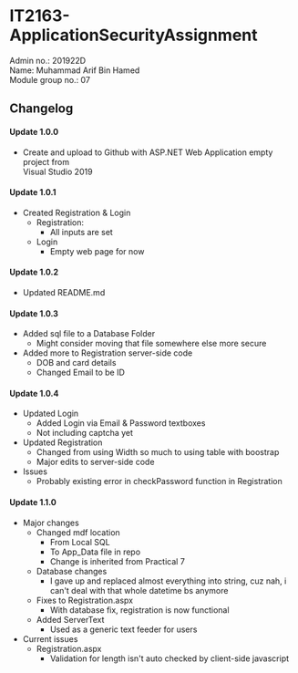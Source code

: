 # IT2163-ApplicationSecurityAssignment
Admin no.: 201922D \
Name: Muhammad Arif Bin Hamed \
Module group no.: 07



## Changelog
#### Update 1.0.0
* Create and upload to Github with ASP.NET Web Application empty project from\
Visual Studio 2019

#### Update 1.0.1
* Created Registration & Login
    * Registration:
        * All inputs are set
    * Login
        * Empty web page for now

#### Update 1.0.2
* Updated README.md

#### Update 1.0.3
* Added sql file to a Database Folder
    * Might consider moving that file somewhere else more secure
* Added more to Registration server-side code
    * DOB and card details
    * Changed Email to be ID

#### Update 1.0.4
* Updated Login
    * Added Login via Email & Password textboxes
    * Not including captcha yet
* Updated Registration
    * Changed from using Width so much to using table with boostrap
    * Major edits to server-side code
* Issues
    * Probably existing error in checkPassword function in Registration

#### Update 1.1.0
* Major changes
    * Changed mdf location
        * From Local SQL
        * To App_Data file in repo
        * Change is inherited from Practical 7
    * Database changes
        * I gave up and replaced almost everything into string, cuz nah, i can't deal with that whole datetime bs anymore
    * Fixes to Registration.aspx
        * With database fix, registration is now functional
    * Added ServerText
        * Used as a generic text feeder for users
* Current issues
    * Registration.aspx
        * Validation for length isn't auto checked by client-side javascript













